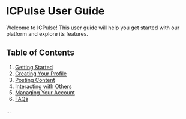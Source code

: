 # ICPulse User Guide

Welcome to ICPulse! This user guide will help you get started with our platform and explore its features.

## Table of Contents

1. [Getting Started](#getting-started)
2. [Creating Your Profile](#creating-your-profile)
3. [Posting Content](#posting-content)
4. [Interacting with Others](#interacting-with-others)
5. [Managing Your Account](#managing-your-account)
6. [FAQs](#faqs)

...

